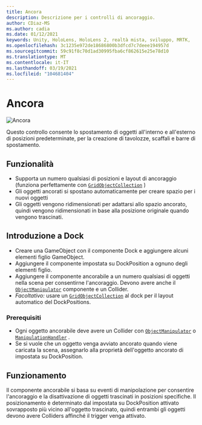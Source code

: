 ```yaml
---
title: Ancora
description: Descrizione per i controlli di ancoraggio.
author: CDiaz-MS
ms.author: cadia
ms.date: 01/12/2021
keywords: Unity, HoloLens, HoloLens 2, realtà mista, sviluppo, MRTK,
ms.openlocfilehash: 3c1235e972de18686800b3dfcd7c7deee194957d
ms.sourcegitcommit: 59c91f8c70d1ad30995fba6cf862615e25e78d10
ms.translationtype: MT
ms.contentlocale: it-IT
ms.lasthandoff: 03/19/2021
ms.locfileid: "104681404"
---
```

# <a name="dock"></a>Ancora

![Ancora](../../Images/Dock/MRTK_UX_Dock_Main.png)

Questo controllo consente lo spostamento di oggetti all'interno e all'esterno di posizioni predeterminate, per la creazione di tavolozze, scaffali e barre di spostamento.

## <a name="features"></a>Funzionalità

- Supporta un numero qualsiasi di posizioni e layout di ancoraggio (funziona perfettamente con [`GridObjectCollection`](xref:Microsoft.MixedReality.Toolkit.Utilities.GridObjectCollection) )
- Gli oggetti ancorati si spostano automaticamente per creare spazio per i nuovi oggetti
- Gli oggetti vengono ridimensionati per adattarsi allo spazio ancorato, quindi vengono ridimensionati in base alla posizione originale quando vengono trascinati.

## <a name="getting-started-with-dock"></a>Introduzione a Dock

- Creare una GameObject con il componente Dock e aggiungere alcuni elementi figlio GameObject.
- Aggiungere il componente impostata su DockPosition a ognuno degli elementi figlio.
- Aggiungere il componente ancorabile a un numero qualsiasi di oggetti nella scena per consentirne l'ancoraggio. Devono avere anche il [`ObjectManipulator`](xref:Microsoft.MixedReality.Toolkit.UI.ObjectManipulator) componente e un Collider.
- *Facoltativo:* usare un [`GridObjectCollection`](xref:Microsoft.MixedReality.Toolkit.Utilities.GridObjectCollection) al dock per il layout automatico del DockPositions.

### <a name="prerequisites"></a>Prerequisiti

- Ogni oggetto ancorabile deve avere un Collider con [`ObjectManipulator`](xref:Microsoft.MixedReality.Toolkit.UI.ObjectManipulator) o [`ManipulationHandler`](xref:Microsoft.MixedReality.Toolkit.UI.ManipulationHandler) .
- Se si vuole che un oggetto venga avviato ancorato quando viene caricata la scena, assegnarlo alla proprietà dell'oggetto ancorato di impostata su DockPosition.

## <a name="how-it-works"></a>Funzionamento

Il componente ancorabile si basa su eventi di manipolazione per consentire l'ancoraggio e la disattivazione di oggetti trascinati in posizioni specifiche. Il posizionamento è determinato dal impostata su DockPosition attivato sovrapposto più vicino all'oggetto trascinato, quindi entrambi gli oggetti devono avere Colliders affinché il trigger venga attivato.
